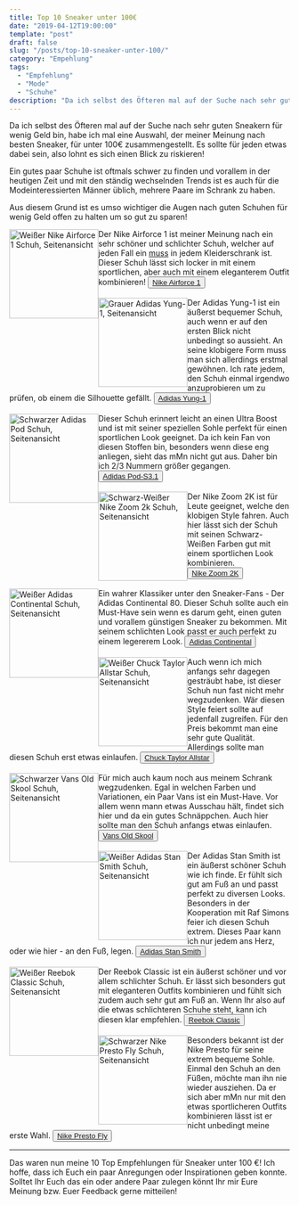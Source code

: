 ```yaml
---
title: Top 10 Sneaker unter 100€
date: "2019-04-12T19:00:00"
template: "post"
draft: false
slug: "/posts/top-10-sneaker-unter-100/"
category: "Empehlung"
tags:
  - "Empfehlung"
  - "Mode"
  - "Schuhe"
description: "Da ich selbst des Öfteren mal auf der Suche nach sehr guten Sneakern für wenig Geld bin, habe ich mal eine Auswahl, der meiner Meinung nach besten Sneaker, für unter 100€ zusammengestellt. Es sollte für jeden etwas dabei sein, also lohnt es sich einen Blick zu riskieren!"
---
```

Da ich selbst des Öfteren mal auf der Suche nach sehr guten Sneakern für wenig Geld bin, habe ich mal eine Auswahl, der meiner Meinung nach besten Sneaker, für unter 100€ zusammengestellt. Es sollte für jeden etwas dabei sein, also lohnt es sich einen Blick zu riskieren!

Ein gutes paar Schuhe ist oftmals schwer zu finden und vorallem in der heutigen Zeit und mit den ständig wechselnden Trends ist es auch für die Modeinteressierten Männer üblich, mehrere Paare im Schrank zu haben.

Aus diesem Grund ist es umso wichtiger die Augen nach guten Schuhen für wenig Geld offen zu halten um so gut zu sparen!

<img src="/media/nike-airforce-1-schuh.jpg" alt="Weißer Nike Airforce 1 Schuh, Seitenansicht" width="160" style="float:left;"/>
<div>
Der Nike Airforce 1 ist meiner Meinung nach ein sehr schöner und schlichter Schuh, welcher auf jeden Fall ein <u>muss</u> in jedem Kleiderschrank ist. Dieser Schuh lässt sich locker in mit einem sportlichen, aber auch mit einem eleganterem Outfit kombinieren!
<button class="button-save large"><a href="https://www.footlocker.de/de/p/nike-air-force-1-low-herren-schuhe-46?v=314102441004">Nike Airforce 1</a></button>
</div>
<br>
<img src="/media/adidas-yung-1-schuh.jpg" alt="Grauer Adidas Yung-1, Seitenansicht" width="160" style="float:left;"/>
<div>
Der Adidas Yung-1 ist ein äußerst bequemer Schuh, auch wenn er auf den ersten Blick nicht unbedingt so aussieht. An seine klobigere Form muss man sich allerdings erstmal gewöhnen. Ich rate jedem, den Schuh einmal irgendwo anzuprobieren um zu prüfen, ob einem die Silhouette gefällt.
<button class="button-save large"><a href="https://www.sneak-a-venue.de/adidas-yung-1-grey-159884?">Adidas Yung-1</a></button>
</div>
<br>
<img src="/media/adidas-pod-schuh.jpg" alt="Schwarzer Adidas Pod Schuh, Seitenansicht" width="160" style="float:left;"/>
<div>
Dieser Schuh erinnert leicht an einen Ultra Boost und ist mit seiner speziellen Sohle perfekt für einen sportlichen Look geeignet. Da ich kein Fan von diesen Stoffen bin, besonders wenn diese eng anliegen, sieht das mMn nicht gut aus. Daher bin ich 2/3 Nummern größer gegangen.
<button class="button-save large"><a href="https://www.footlocker.de/de/p/adidas-pod-s3-1-herren-schuhe-65608?v=314213369904">Adidas Pod-S3.1</a></button>
</div>
<br>
<img src="/media/nike-zoom-2k-schuh.jpg" alt="Schwarz-Weißer Nike Zoom 2k Schuh, Seitenansicht" width="160" style="float:left;"/>
<div>
Der Nike Zoom 2K ist für Leute geeignet, welche den klobigen Style fahren. Auch hier lässt sich der Schuh mit seinen Schwarz-Weißen Farben gut mit einem sportlichen Look kombinieren.
<button class="button-save large"><a href="https://www.zalando.de/nike-sportswear-zoom-2k-sneaker-low-ni111a0d1-a11.html">Nike Zoom 2K</a></button>
</div>
<br>
<img src="/media/adidas-continental-80-schuh.jpg" alt="Weißer Adidas Continental Schuh, Seitenansicht" width="160" style="float:left;"/>
<div>
Ein wahrer Klassiker unter den Sneaker-Fans - Der Adidas Continental 80. Dieser Schuh sollte auch ein Must-Have sein wenn es darum geht, einen guten und vorallem günstigen Sneaker zu bekommen. Mit seinem schlichten Look passt er auch perfekt zu einem legererem Look.
<button class="button-save large"><a href="https://www.adidas.de/continental-80-schuh/G27706.html">Adidas Continental</a></button>
</div>
<br>
<img src="/media/chuck-taylor-allstar-schuh.jpg" alt="Weißer Chuck Taylor Allstar Schuh, Seitenansicht" width="160" style="float:left;"/>
<div>
Auch wenn ich mich anfangs sehr dagegen gesträubt habe, ist dieser Schuh nun fast nicht mehr wegzudenken. Wär diesen Style feiert sollte auf jedenfall zugreifen. Für den Preis bekommt man eine sehr gute Qualität. Allerdings sollte man diesen Schuh erst etwas einlaufen.
<button class="button-save large"><a href="https://www.converse.com/de/regular/chuck-taylor-all-star-classic/ID00009.html?lang=de_DE">Chuck Taylor Allstar</a></button>
</div>
<br>
<img src="/media/vans-oldschool-schuh.jpg" alt="Schwarzer Vans Old Skool Schuh, Seitenansicht" width="160" style="float:left;"/>
<div>
Für mich auch kaum noch aus meinem Schrank wegzudenken. Egal in welchen Farben und Variationen, ein Paar Vans ist ein Must-Have. Vor allem wenn mann etwas Ausschau hält, findet sich hier und da ein gutes Schnäppchen. Auch hier sollte man den Schuh anfangs etwas einlaufen.
<button class="button-save large"><a href="https://www.zalando.de/vans-old-skool-sneaker-va215b000-q12.html">Vans Old Skool</a></button>
</div>
<br>
<img src="/media/adidas-stan-smith-schuh.jpg" alt="Weißer Adidas Stan Smith Schuh, Seitenansicht" width="160" style="float:left;"/>
<div>
Der Adidas Stan Smith ist ein äußerst schöner Schuh wie ich finde. Er fühlt sich gut am Fuß an und passt perfekt zu diversen Looks. Besonders in der Kooperation mit Raf Simons feier ich diesen Schuh extrem. Dieses Paar kann ich nur jedem ans Herz, oder wie hier - an den Fuß, legen.
<button class="button-save large"><a href="https://www.zalando.de/adidas-originals-stan-smith-sneaker-weiss-ad115b01k-a11.html">Adidas Stan Smith</a></button>
</div>
<br>
<img src="/media/reebok-classic-workout-plus-schuh.jpg" alt="Weißer Reebok Classic Schuh, Seitenansicht" width="160" style="float:left;"/>
<div>
Der Reebok Classic ist ein äußerst schöner und vor allem schlichter Schuh. Er lässt sich besonders gut mit eleganteren Outfits kombinieren und fühlt sich zudem auch sehr gut am Fuß an. Wenn Ihr also auf die etwas schlichteren Schuhe steht, kann ich diesen klar empfehlen.
<button class="button-save large"><a href="https://www.zalando.de/reebok-classic-workout-plus-sneaker-white-royal-re012b012-a11.html">Reebok Classic</a></button>
</div>
<br>
<img src="/media/nike-presto-fly-schuh.jpg" alt="Schwarzer Nike Presto Fly Schuh, Seitenansicht" width="160" style="float:left;"/>
<div>
Besonders bekannt ist der Nike Presto für seine extrem bequeme Sohle. Einmal den Schuh an den Füßen, möchte man ihn nie wieder ausziehen. Da er sich aber mMn nur mit den etwas sportlicheren Outfits kombinieren lässt ist er nicht unbedingt meine erste Wahl.
<button class="button-save large"><a href="https://www.zalando.de/nike-sportswear-presto-fly-sneaker-low-ni112o019-q12.html">Nike Presto Fly</a></button>
</div>

---
Das waren nun meine 10 Top Empfehlungen für Sneaker unter 100 €! Ich hoffe, dass ich Euch ein paar Anregungen oder Inspirationen geben konnte. Solltet Ihr Euch das ein oder andere Paar zulegen könnt Ihr mir Eure Meinung bzw. Euer Feedback gerne mitteilen!